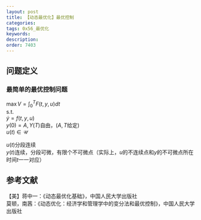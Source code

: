 ```yaml
---
layout: post
title: 【动态最优化】最优控制
categories:
tags: 0x56_最优化
keywords:
description:
order: 7403
---
```


## 问题定义
### 最简单的最优控制问题
$\max V =\int_0^T F(t,y,u)dt$  
s.t.  
$\dot y =f(t,y,u)$  
$y(0)=A,Y(T)$自由，($A,T$给定)  
$u(t)\in \mathscr{U}$  

$u(t)$分段连续  
$y(t)$连续，分段可微，有限个不可微点（实际上，$u$的不连续点和$y$的不可微点所在时间$t$一一对应）  




## 参考文献
【美】蒋中一：《动态最优化基础》，中国人民大学出版社  
莫顿，南茜：《动态优化：经济学和管理学中的变分法和最优控制》，中国人民大学出版社  
